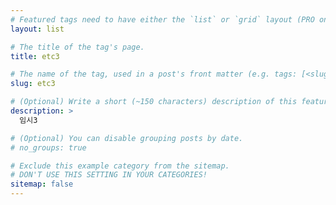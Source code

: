 ```yaml
---
# Featured tags need to have either the `list` or `grid` layout (PRO only).
layout: list

# The title of the tag's page.
title: etc3

# The name of the tag, used in a post's front matter (e.g. tags: [<slug>]).
slug: etc3

# (Optional) Write a short (~150 characters) description of this featured tag.
description: >
  임시3

# (Optional) You can disable grouping posts by date.
# no_groups: true

# Exclude this example category from the sitemap.
# DON'T USE THIS SETTING IN YOUR CATEGORIES!
sitemap: false
---
```

